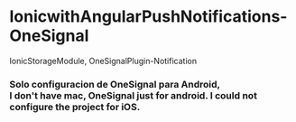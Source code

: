 # IonicwithAngularPushNotifications-OneSignal
IonicStorageModule, OneSignalPlugin-Notification

<h3>Solo configuracion de OneSignal para Android, <br> I don't have mac, OneSignal just for android. I could not configure the project for iOS.</h3>
